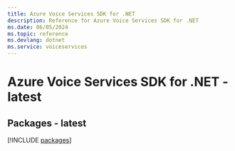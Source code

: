 ```yaml
---
title: Azure Voice Services SDK for .NET
description: Reference for Azure Voice Services SDK for .NET
ms.date: 06/05/2024
ms.topic: reference
ms.devlang: dotnet
ms.service: voiceservices
---
```

# Azure Voice Services SDK for .NET - latest
## Packages - latest
[!INCLUDE [packages](voice-services-index.md)]